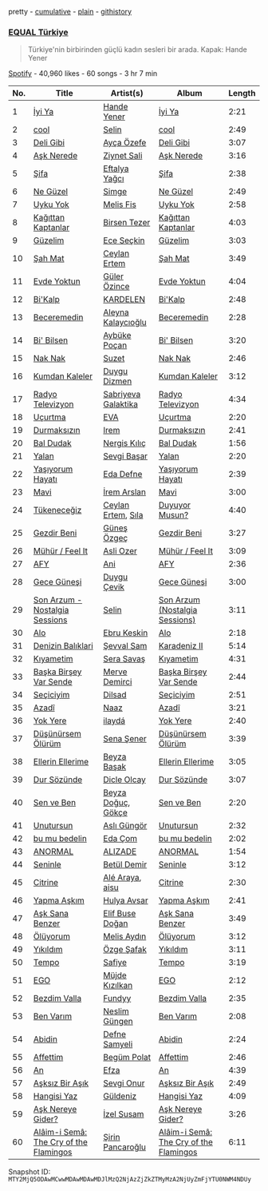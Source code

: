 pretty - [cumulative](/playlists/cumulative/37i9dQZF1DX3aD9A9aINSs.md) - [plain](/playlists/plain/37i9dQZF1DX3aD9A9aINSs) - [githistory](https://github.githistory.xyz/mackorone/spotify-playlist-archive/blob/main/playlists/plain/37i9dQZF1DX3aD9A9aINSs)

### [EQUAL Türkiye](https://open.spotify.com/playlist/37i9dQZF1DX3aD9A9aINSs)

> Türkiye'nin birbirinden güçlü kadın sesleri bir arada\. Kapak: Hande Yener

[Spotify](https://open.spotify.com/user/spotify) - 40,960 likes - 60 songs - 3 hr 7 min

| No. | Title | Artist(s) | Album | Length |
|---|---|---|---|---|
| 1 | [İyi Ya](https://open.spotify.com/track/3TGexGPlD7rgTFMOxaaC6f) | [Hande Yener](https://open.spotify.com/artist/08mjMUUjyTchMHCW7evc3R) | [İyi Ya](https://open.spotify.com/album/6EkTRByax1Vqz4qmL19iT5) | 2:21 |
| 2 | [cool](https://open.spotify.com/track/4JqtD9ezEPr4pe9rtWqL8f) | [Selin](https://open.spotify.com/artist/5xkqotsRPu6KQ4PiWjSGQf) | [cool](https://open.spotify.com/album/063lkN3VpFSEvX7Ni1QDXE) | 2:49 |
| 3 | [Deli Gibi](https://open.spotify.com/track/6pg8nVqD5N9ZsGAnEb90ku) | [Ayça Özefe](https://open.spotify.com/artist/01GsQzZqKa4M0j3CJ9BF13) | [Deli Gibi](https://open.spotify.com/album/5ZUyFat8hjMmd9M0ByLy6J) | 3:07 |
| 4 | [Aşk Nerede](https://open.spotify.com/track/0TbBL2gM9LrTfFxsO9v7Yc) | [Ziynet Sali](https://open.spotify.com/artist/7zVYyYhGZxvPHPuhzReYHP) | [Aşk Nerede](https://open.spotify.com/album/6PWAoRl3aB61205CIbekJ8) | 3:16 |
| 5 | [Şifa](https://open.spotify.com/track/7eI02w8QnpUJKWDVKuwe86) | [Eftalya Yağcı](https://open.spotify.com/artist/27JkefjyyNpoRTWGDIt6Tc) | [Şifa](https://open.spotify.com/album/4riReWp0osyEgT2nXvX33f) | 2:38 |
| 6 | [Ne Güzel](https://open.spotify.com/track/4QOVWiNQmMhOODibbU3cQw) | [Simge](https://open.spotify.com/artist/4StjyzjcmZ7a9QncHVf0pu) | [Ne Güzel](https://open.spotify.com/album/5qdprolO1wBPmcMLWV8ZoE) | 2:49 |
| 7 | [Uyku Yok](https://open.spotify.com/track/70p0jJB0M3d2RVUjr6AVug) | [Melis Fis](https://open.spotify.com/artist/59P035Jvn8eSY86obDOHZ8) | [Uyku Yok](https://open.spotify.com/album/0gtn5AJhVIhAhO1Ss2OQ1Q) | 2:58 |
| 8 | [Kağıttan Kaptanlar](https://open.spotify.com/track/0BhIgI651Gac6Ko4nosZ5F) | [Birsen Tezer](https://open.spotify.com/artist/3i5LEBNq1A00tgvcmB97vV) | [Kağıttan Kaptanlar](https://open.spotify.com/album/03JCyyqyHP8C5Q71iRoPsS) | 4:03 |
| 9 | [Güzelim](https://open.spotify.com/track/1xh4TN6flr8m751YFr2r9M) | [Ece Seçkin](https://open.spotify.com/artist/1lfD2lvoDctsMr6grjYOb5) | [Güzelim](https://open.spotify.com/album/5nYqLxjjZf7PVJfMtZH5yq) | 3:03 |
| 10 | [Şah Mat](https://open.spotify.com/track/32pC4SfDPfEt54GPeLmv4Z) | [Ceylan Ertem](https://open.spotify.com/artist/2crPPfVdmrxn5yUHLQVqOI) | [Şah Mat](https://open.spotify.com/album/2zzWBln4fEzJqAMHDcvr7K) | 3:49 |
| 11 | [Evde Yoktun](https://open.spotify.com/track/17DacosXmRdEnbgjlzVxdq) | [Güler Özince](https://open.spotify.com/artist/4KonFbiSZXcrs9ZLe2A1mX) | [Evde Yoktun](https://open.spotify.com/album/1fuL3JsIjTYmLr5ZdG2y6F) | 4:04 |
| 12 | [Bi'Kalp](https://open.spotify.com/track/0qF3jXs6QuR6aOLknVwJyJ) | [KARDELEN](https://open.spotify.com/artist/4mNGMbwJpaXOAAqbAOEQms) | [Bi'Kalp](https://open.spotify.com/album/4GseGLXycr8RoCaaq5IRBG) | 2:48 |
| 13 | [Beceremedin](https://open.spotify.com/track/1XfceswBcxvJwlGFNjU8cg) | [Aleyna Kalaycıoğlu](https://open.spotify.com/artist/3TKB1G75mSojFCZPks5KGJ) | [Beceremedin](https://open.spotify.com/album/0MwaFR7p4odYPJWB7rslsm) | 2:28 |
| 14 | [Bi' Bilsen](https://open.spotify.com/track/1qiU3dltfhZUOdphCKXbAx) | [Aybüke Poçan](https://open.spotify.com/artist/57rQZpIPdlavJHPyiIckCy) | [Bi' Bilsen](https://open.spotify.com/album/48qDu3rlYdDBLlCQuN2b8g) | 3:20 |
| 15 | [Nak Nak](https://open.spotify.com/track/0EFGiW22Z6qcrBGRKw9Lle) | [Suzet](https://open.spotify.com/artist/38AyHbljCz6Er3RC2p9ekA) | [Nak Nak](https://open.spotify.com/album/35U5i9zY7yzCdHrE7myGws) | 2:46 |
| 16 | [Kumdan Kaleler](https://open.spotify.com/track/47et63obl569tuC7Iwucnc) | [Duygu Dizmen](https://open.spotify.com/artist/4DnUEPJGy3fqp9ZfQ7wp7r) | [Kumdan Kaleler](https://open.spotify.com/album/0KAHp8cKIA0FopPctksDXo) | 3:12 |
| 17 | [Radyo Televizyon](https://open.spotify.com/track/4vCkOhNhrUAuBeKGwA0yx0) | [Sabriyeva Galaktika](https://open.spotify.com/artist/6ThNmxBjueCYlHM9ftfPmN) | [Radyo Televizyon](https://open.spotify.com/album/6dxlIVOyEVFYAJ021JgQPm) | 4:34 |
| 18 | [Uçurtma](https://open.spotify.com/track/6yQrrWB5EY40IhCF11X8Z4) | [EVA](https://open.spotify.com/artist/6VipcQoOSNsPaAkri2fohw) | [Uçurtma](https://open.spotify.com/album/6Lm5XCR46OxOgbljIa1OMq) | 2:20 |
| 19 | [Durmaksızın](https://open.spotify.com/track/1rOABiqY3NFmQuDL8p3qvm) | [Irem](https://open.spotify.com/artist/37pUvwGPKQdM2C6yeMxrBn) | [Durmaksızın](https://open.spotify.com/album/0w88oEb1YoCWW9OxyNON0t) | 2:41 |
| 20 | [Bal Dudak](https://open.spotify.com/track/4Ovv7luO7oQYAIjqZtF3Jo) | [Nergis Kılıç](https://open.spotify.com/artist/2S4lkjfEF50TTwFOHllVET) | [Bal Dudak](https://open.spotify.com/album/0HEiPxFyJ34VojxDtdZVhX) | 1:56 |
| 21 | [Yalan](https://open.spotify.com/track/6nRyFQ4H28PrqXOL95EFVN) | [Sevgi Başar](https://open.spotify.com/artist/75GPpiF0Z7Fd7RkY2H8XfV) | [Yalan](https://open.spotify.com/album/70RWBHsPpHenlrApRtR1kA) | 2:20 |
| 22 | [Yaşıyorum Hayatı](https://open.spotify.com/track/5r76zyy0Jh7oRe8WoRahsP) | [Eda Defne](https://open.spotify.com/artist/6oeN9SAqPdhVA71ghXCmZu) | [Yaşıyorum Hayatı](https://open.spotify.com/album/48SMvnx6VeZd0e26EWv6GU) | 2:39 |
| 23 | [Mavi](https://open.spotify.com/track/4SWYBHDbRvbMsioLKBKrzu) | [İrem Arslan](https://open.spotify.com/artist/1huZgcFqRB1OlkBFeKgqtR) | [Mavi](https://open.spotify.com/album/27YCLG8YjqoY2kDvxj0IT5) | 3:00 |
| 24 | [Tükeneceğiz](https://open.spotify.com/track/2R5tveUTA1jyz3DjqzsLZp) | [Ceylan Ertem](https://open.spotify.com/artist/2crPPfVdmrxn5yUHLQVqOI), [Sıla](https://open.spotify.com/artist/5gFPi3KWXEwA9bLEO47Ow0) | [Duyuyor Musun?](https://open.spotify.com/album/2PbY6wYPb8mN4TvJKy13ps) | 4:40 |
| 25 | [Gezdir Beni](https://open.spotify.com/track/6Ht0XllkGE4tpQ9rw98MfM) | [Güneş Özgeç](https://open.spotify.com/artist/6mkCYg6ZwD3mv7XnLy19CB) | [Gezdir Beni](https://open.spotify.com/album/2Dh4jkQx1PDj2aMD0cBOJl) | 3:27 |
| 26 | [Mühür / Feel It](https://open.spotify.com/track/6VpQIIokFIywIH2rMqIdyU) | [Asli Ozer](https://open.spotify.com/artist/7GPHCN0PZGJPqU0s2BIoJY) | [Mühür / Feel It](https://open.spotify.com/album/1IslDb9iLZIt6GTUZ7vfJu) | 3:09 |
| 27 | [AFY](https://open.spotify.com/track/1EoF2wx99AmMjdFF0llSUR) | [Ani](https://open.spotify.com/artist/1w7GXnVAbouWJoSGQ1gSJz) | [AFY](https://open.spotify.com/album/1c5SlU7OmyTld8icMR1rzO) | 2:36 |
| 28 | [Gece Güneşi](https://open.spotify.com/track/1JylY2aBw4ZYJ2dQoHY9OW) | [Duygu Çevik](https://open.spotify.com/artist/543KxEvAalf0h4VReC4tFK) | [Gece Güneşi](https://open.spotify.com/album/0qMH0n10EKPtmjZk8NOmlV) | 3:00 |
| 29 | [Son Arzum \- Nostalgia Sessions](https://open.spotify.com/track/3JYouVWzPAThSEhlaV8rP8) | [Selin](https://open.spotify.com/artist/5xkqotsRPu6KQ4PiWjSGQf) | [Son Arzum \(Nostalgia Sessions\)](https://open.spotify.com/album/0QN029mvuyO4sufQmD7ARy) | 3:11 |
| 30 | [Alo](https://open.spotify.com/track/1ndnY6RLGXEx2s0LleIQOQ) | [Ebru Keskin](https://open.spotify.com/artist/4uWefYpEJkOi45d95aMokX) | [Alo](https://open.spotify.com/album/12kaY4Ue87o9f2l1XR56iG) | 2:18 |
| 31 | [Denizin Balıklari](https://open.spotify.com/track/0Ek9p8wz0YXaM2XzWKLd66) | [Şevval Sam](https://open.spotify.com/artist/5zkh6MICzIQIUoA9NfZpBx) | [Karadeniz II](https://open.spotify.com/album/3FfoAJ9O14o2swdXqhAOUM) | 5:14 |
| 32 | [Kıyametim](https://open.spotify.com/track/3t2FgPPJE6kujA6ByovF77) | [Sera Savaş](https://open.spotify.com/artist/0ZJEJs5ckjTCpL7BpyAHAF) | [Kıyametim](https://open.spotify.com/album/0r5383zvD9xMdA69Nq3Nvd) | 4:31 |
| 33 | [Başka Birşey Var Sende](https://open.spotify.com/track/64NBAXverXAXTf3rPALYvW) | [Merve Demirci](https://open.spotify.com/artist/1Ky2PiE9IMwMQ9pfs5SbFp) | [Başka Birşey Var Sende](https://open.spotify.com/album/2JCcU1tk0wAFS18qB44GzA) | 2:44 |
| 34 | [Seçiciyim](https://open.spotify.com/track/1pzSoxJvbAq4qc1WGjeamz) | [Dilsad](https://open.spotify.com/artist/3Sw6CgRtui6UyK77aotV30) | [Seçiciyim](https://open.spotify.com/album/30cUDclCEwsvYVdUyTEgAc) | 2:51 |
| 35 | [Azadî](https://open.spotify.com/track/4C79mdd7zUzW2hVwJmJLwk) | [Naaz](https://open.spotify.com/artist/736HGQRGr9rjG4VmmSpkz8) | [Azadî](https://open.spotify.com/album/6zJCr9aBd5PIt6ltumUA4O) | 3:21 |
| 36 | [Yok Yere](https://open.spotify.com/track/1QEVIfJoxSpC0GSIrgW7Hk) | [ilaydá](https://open.spotify.com/artist/1EkNauZuQgPE50N1JJqTy9) | [Yok Yere](https://open.spotify.com/album/5P5yjOAWUmvifRl5AxO0Yz) | 2:40 |
| 37 | [Düşünürsem Ölürüm](https://open.spotify.com/track/6V7DlnF4BmgsFdMmmw515n) | [Sena Şener](https://open.spotify.com/artist/7CW2eGwAuElNq09rVtZYsM) | [Düşünürsem Ölürüm](https://open.spotify.com/album/1NyvoDkiABvvnMrdnZB1bd) | 3:39 |
| 38 | [Ellerin Ellerime](https://open.spotify.com/track/51SVJoHzcUy6OPyO3fFy3e) | [Beyza Başak](https://open.spotify.com/artist/38awyHzw1soCVVfDYjLevO) | [Ellerin Ellerime](https://open.spotify.com/album/4isvvQmq5WwgVSELPxIemK) | 3:05 |
| 39 | [Dur Sözünde](https://open.spotify.com/track/0wDEYZX7hyyeJ5jHkQOlG3) | [Dicle Olcay](https://open.spotify.com/artist/0cJTMh5Hf6Z2iK6kBHYsC4) | [Dur Sözünde](https://open.spotify.com/album/4srTmW9T3IZb7wIKArAGy5) | 3:07 |
| 40 | [Sen ve Ben](https://open.spotify.com/track/5xs7Z0OTShWhsRhPxx0dnf) | [Beyza Doğuç](https://open.spotify.com/artist/58hQlMTfVuyOTvJihGj5Te), [Gökçe](https://open.spotify.com/artist/6EkoCL5oWSht8mekRNBWAn) | [Sen ve Ben](https://open.spotify.com/album/5s8qRaBIfF1YCag0shTd8i) | 2:20 |
| 41 | [Unutursun](https://open.spotify.com/track/2l0VYzkPCrfvkrpDHDlKbI) | [Aslı Güngör](https://open.spotify.com/artist/5q6LVjgGCZ2GlHjit9qClh) | [Unutursun](https://open.spotify.com/album/5gilJ7Z1gGQHXPtBadqtlp) | 2:32 |
| 42 | [bu mu bedelin](https://open.spotify.com/track/0fmTQPPt4dKWC3Io8TLBc5) | [Eda Çom](https://open.spotify.com/artist/4N1XWpY6EvprhvEjIQEaHz) | [bu mu bedelin](https://open.spotify.com/album/59GCze5rP1Ffnbd6jt7Tzh) | 2:02 |
| 43 | [ANORMAL](https://open.spotify.com/track/1x3Ow6I8AbWQyWHXFm5HzP) | [ALIZADE](https://open.spotify.com/artist/1EPZusBDP8yewhsaKtwktz) | [ANORMAL](https://open.spotify.com/album/4N73K1AtTOM4p5HXN3s8Nh) | 1:54 |
| 44 | [Seninle](https://open.spotify.com/track/0CgbX76UG52s1zpuOHhXAj) | [Betül Demir](https://open.spotify.com/artist/6aMuEI7xrBQvb2z0lXWwCR) | [Seninle](https://open.spotify.com/album/6kGJR8EuN4DHv5zVMIJIli) | 3:12 |
| 45 | [Citrine](https://open.spotify.com/track/5s5oxALrZsmER4dxd5k3qp) | [Alé Araya](https://open.spotify.com/artist/2kcVXlSyLmHdET22JmJ4jK), [aisu](https://open.spotify.com/artist/6WCTGeTYQ71cApZr34u4er) | [Citrine](https://open.spotify.com/album/4z1lIYsORI0Z8WgQjss9LC) | 2:30 |
| 46 | [Yapma Aşkım](https://open.spotify.com/track/7aOJ4L5w9QrUwlVrP4cBHI) | [Hulya Avsar](https://open.spotify.com/artist/5ZQ2xzMSMon0UUnulwsPiO) | [Yapma Aşkım](https://open.spotify.com/album/7jA7ZtI7U08g4R1VgTdJ7N) | 2:41 |
| 47 | [Aşk Sana Benzer](https://open.spotify.com/track/3vKMPjhF7ZU8QXLkLc1XYb) | [Elif Buse Doğan](https://open.spotify.com/artist/56hgP8k96P8s7hQyMvXCHS) | [Aşk Sana Benzer](https://open.spotify.com/album/3LE2oJlDz8H6rF0gpNtXCo) | 3:49 |
| 48 | [Ölüyorum](https://open.spotify.com/track/58aGdrIrBMOEelkFgxVKgP) | [Melis Aydın](https://open.spotify.com/artist/6bO5A4UYdnsR3kpmzLsci6) | [Ölüyorum](https://open.spotify.com/album/2jp70zJdUqlPKbt6t2WLkj) | 3:12 |
| 49 | [Yıkıldım](https://open.spotify.com/track/16SfeNQWR2tiaeD0SQYwfd) | [Özge Şafak](https://open.spotify.com/artist/5dOcJTlBOadLXvablIpZCi) | [Yıkıldım](https://open.spotify.com/album/2cJLVCPJif45WqCtFT7HyR) | 3:11 |
| 50 | [Tempo](https://open.spotify.com/track/4jnaaDg3i28Y9gZRs2pGMv) | [Safiye](https://open.spotify.com/artist/3J5L8phe7TP0vhoiXdJizP) | [Tempo](https://open.spotify.com/album/7BgnHDgPCBkboWtjrfLxKJ) | 3:19 |
| 51 | [EGO](https://open.spotify.com/track/7lBhOseoYqi8dfv3jjkJtX) | [Müjde Kızılkan](https://open.spotify.com/artist/7yw0ODWZGr9LscZQrCLcRa) | [EGO](https://open.spotify.com/album/08p7YNra9QBax627BMJ7ud) | 2:12 |
| 52 | [Bezdim Valla](https://open.spotify.com/track/5vFChssnXRZxtWpVoqd47V) | [Fundyy](https://open.spotify.com/artist/0Qd3WxeIl4mgfd2KYLwE7H) | [Bezdim Valla](https://open.spotify.com/album/17kGatsrbybLOWlPY25gcB) | 2:35 |
| 53 | [Ben Varım](https://open.spotify.com/track/6FlY2DunYaMciLrGlep4WU) | [Neslim Güngen](https://open.spotify.com/artist/0i0I5knspdhs2LXDdIHCyY) | [Ben Varım](https://open.spotify.com/album/1kJjB6BdUWyVtRIFsfwueU) | 2:08 |
| 54 | [Abidin](https://open.spotify.com/track/1TLWBnCAsIlgrIC0kf2OtV) | [Defne Samyeli](https://open.spotify.com/artist/1BRZppvuk0dM9dG7S3cTxS) | [Abidin](https://open.spotify.com/album/7LhexShAbwjSvUdK2Hn8Ua) | 2:24 |
| 55 | [Affettim](https://open.spotify.com/track/2qRSW9uhupwg9vRc2bsNY2) | [Begüm Polat](https://open.spotify.com/artist/4DUzOfEnxZrOxrwrl2Po5C) | [Affettim](https://open.spotify.com/album/3uGdfs0D83O0cu6YDU4k9O) | 2:46 |
| 56 | [An](https://open.spotify.com/track/4F4ngf68aRThwv3XiwEoj2) | [Efza](https://open.spotify.com/artist/4gPXQMEdpsYmYZWtbk4ATJ) | [An](https://open.spotify.com/album/5nHcHbToSu5T8h92WGbMZI) | 4:39 |
| 57 | [Aşksız Bir Aşık](https://open.spotify.com/track/6luOR6m0J4TQfLBTMG1ysK) | [Sevgi Onur](https://open.spotify.com/artist/6jWVAYOnMCqe5lXjlzwRtH) | [Aşksız Bir Aşık](https://open.spotify.com/album/01teSzxWRlTQjBLZKqwJZZ) | 2:49 |
| 58 | [Hangisi Yaz](https://open.spotify.com/track/427T90knX4AmrXUyJiMJcq) | [Güldeniz](https://open.spotify.com/artist/5Eaf5K9dKIg4YiR51kVUTO) | [Hangisi Yaz](https://open.spotify.com/album/71ZNUAsdFZxeiPBNOJFdH6) | 4:09 |
| 59 | [Aşk Nereye Gider?](https://open.spotify.com/track/09DC7uSENMrR8Icn03bWDj) | [İzel Susam](https://open.spotify.com/artist/0GDbhr0gBaqdvfFpMbIhuC) | [Aşk Nereye Gider?](https://open.spotify.com/album/1zBYZyUQ2JQe7D0pdQeVKB) | 3:26 |
| 60 | [Alâim\-i Semâ: The Cry of the Flamingos](https://open.spotify.com/track/0sVuWrmmLQhuly57TXzwhZ) | [Şirin Pancaroğlu](https://open.spotify.com/artist/4B9vxPxDQUxc9xxSclq8BQ) | [Alâim\-i Semâ: The Cry of the Flamingos](https://open.spotify.com/album/4ChfnLfBaaLWN0RobiA8hs) | 6:11 |

Snapshot ID: `MTY2MjQ5ODAwMCwwMDAwMDAwMDJlMzQ2NjAzZjZkZTMyMzA2NjUyZmFjYTU0NWM4NDUy`
